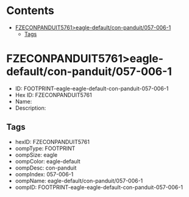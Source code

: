 



Contents
========

* [FZECONPANDUIT5761>eagle-default/con-panduit/057-006-1](#fzeconpanduit5761eagle-defaultcon-panduit057-006-1)
	* [Tags](#tags)

# FZECONPANDUIT5761>eagle-default/con-panduit/057-006-1

- ID: FOOTPRINT-eagle-eagle-default-con-panduit-057-006-1
- Hex ID: FZECONPANDUIT5761
- Name: 
- Description: 

## Tags

- hexID: FZECONPANDUIT5761
- oompType: FOOTPRINT
- oompSize: eagle
- oompColor: eagle-default
- oompDesc: con-panduit
- oompIndex: 057-006-1
- oompName: eagle-default/con-panduit/057-006-1
- oompID: FOOTPRINT-eagle-eagle-default-con-panduit-057-006-1
